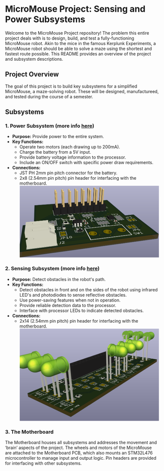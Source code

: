 # MicroMouse Project: Sensing and Power Subsystems

Welcome to the MicroMouse Project repository! The problem this entire project deals with is to design, build, and test a fully-functioning MicroMouse robot. Akin to the mice in the famous Kerplunk Experiments, a MicroMouse robot should be able to solve a maze using the shortest and fastest route possible. This README provides an overview of the project and subsystem descriptions.

## Project Overview

The goal of this project is to build key subsystems for a simplified MicroMouse, a maze-solving robot. These will be designed, manufactureed, and tested during the course of a semester.

## Subsystems

### 1. Power Subsystem (more info [here](https://github.com/ZuhayrHalday/EEE3088F-Micromouse-Project/tree/main/Power%20Subsystem))
- **Purpose:** Provide power to the entire system.
- **Key Functions:**
  - Operate two motors (each drawing up to 200mA).
  - Charge the battery from a 5V input.
  - Provide battery voltage information to the processor.
  - Include an ON/OFF switch with specific power draw requirements.
- **Connections:**
  - JST PH 2mm pin pitch connector for the battery.
  - 2x8 (2.54mm pin pitch) pin header for interfacing with the motherboard.<br />
  ![image](https://github.com/ZuhayrHalday/EEE3088F-Micromouse-Project/blob/main/Power%20Subsystem/PCB%20images/3D%20view.png)<br />

### 2. Sensing Subsystem (more info [here](https://github.com/ZuhayrHalday/EEE3088F-Micromouse-Project/tree/main/Sensing%20Subsystem))
- **Purpose:** Detect obstacles in the robot's path.
- **Key Functions:**
  - Detect obstacles in front and on the sides of the robot using infrared LED's and photodiodes to sense reflective obstacles.
  - Use power-saving features when not in operation.
  - Provide reliable detection data to the processor.
  - Interface with processor LEDs to indicate detected obstacles.
- **Connections:**
  - 2x14 (2.54mm pin pitch) pin header for interfacing with the motherboard.<br />
  ![image](https://github.com/ZuhayrHalday/EEE3088F-Micromouse-Project/blob/main/Sensing%20Subsystem/PCB%20Schematics%20and%20Gerbers/3DPCB.png)<br />

### 3. The Motherboard
The Motherboard houses all subsystems and addresses the movement and ‘brain’ aspects of the project. The
wheels and motors of the MicroMouse are attached to the Motherboard PCB, which also mounts an STM32L476
microcontroller to manage input and output logic. Pin headers are provided for interfacing with other subsystems.
